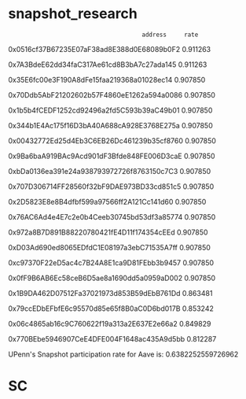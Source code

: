 # snapshot_research
                                          address     rate
0x0516cf37B67235E07aF38ad8E388d0E68089b0F2 0.911263

0x7A3BdeE62dd34faC317Ae61cd8B3bA7c27ada145 0.911263

0x35E6fc00e3F190A8dFe15faa219368a01028ec14 0.907850

0x70Ddb5AbF21202602b57F4860eE1262a594a0086 0.907850

0x1b5b4fCEDF1252cd92496a2fd5C593b39aC49b01 0.907850

0x344b1E4Ac175f16D3bA40A688cA928E3768E275a 0.907850

0x00432772Ed25d4Eb3C6EB26Dc461239b35cf8760 0.907850

0x9Ba6baA919BAc9Acd901dF3Bfde848FE006D3caE 0.907850

0xbDa0136ea391e24a938793972726f8763150c7C3 0.907850

0x707D306714FF28560f32bF9DAE973BD33cd851c5 0.907850

0x2D5823E8e8B4dfbf599a97566ff2A121Cc141d60 0.907850

0x76AC6Ad4e4E7c2e0b4Ceeb30745bd53df3a85774 0.907850

0x972a8B7D891B88220780421fE4D11f174354cEEd 0.907850

0xD03Ad690ed8065EDfdC1E08197a3ebC71535A7ff 0.907850

0xc97370F22eD5ac4c7B24A8E1ca9D81FEbb3b9457 0.907850

0x0fF9B6AB6Ec58ceB6D5ae8a1690dd5a0959aD002 0.907850

0x1B9DA462D07512Fa37021973d853B59dEbB761Dd 0.863481

0x79ccEDbEFbfE6c95570d85e65f8B0aC0D6bd017B 0.853242

0x06c4865ab16c9C760622f19a313a2E637E2e66a2 0.849829

0x770BEbe5946907CeE4DFE004F1648ac435A9d5bb 0.812287

UPenn's Snapshot participation rate for Aave is: 0.6382252559726962
# SC
